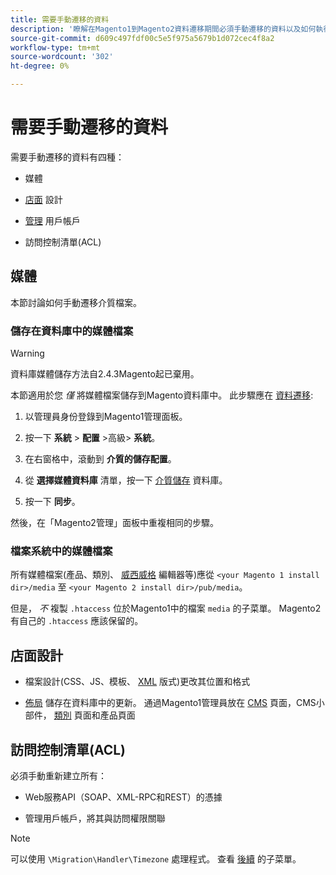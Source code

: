 ```yaml
---
title: 需要手動遷移的資料
description: '瞭解在Magento1到Magento2資料遷移期間必須手動遷移的資料以及如何執行遷移。 '
source-git-commit: d609c497fdf00c5e5f975a5679b1d072cec4f8a2
workflow-type: tm+mt
source-wordcount: '302'
ht-degree: 0%

---
```



# 需要手動遷移的資料

需要手動遷移的資料有四種：

* 媒體

* [店面](https://glossary.magento.com/storefront) 設計

* [管理](https://glossary.magento.com/admin) 用戶帳戶

* 訪問控制清單(ACL)

## 媒體

本節討論如何手動遷移介質檔案。

### 儲存在資料庫中的媒體檔案

>[!WARNING]
>
>資料庫媒體儲存方法自2.4.3Magento起已棄用。


本節適用於您 *僅* 將媒體檔案儲存到Magento資料庫中。 此步驟應在 [資料遷移](data.md):

1. 以管理員身份登錄到Magento1管理面板。

1. 按一下 **系統** > **配置** >高級> **系統**。

1. 在右窗格中，滾動到 **介質的儲存配置**。

1. 從 **選擇媒體資料庫** 清單，按一下 [介質儲存](https://glossary.magento.com/media-storage) 資料庫。

1. 按一下 **同步**。

然後，在「Magento2管理」面板中重複相同的步驟。

### 檔案系統中的媒體檔案

所有媒體檔案(產品、類別、 [威西威格](https://glossary.magento.com/wysiwyg) 編輯器等)應從 `<your Magento 1 install dir>/media` 至 `<your Magento 2 install dir>/pub/media`。

但是， *不* 複製 `.htaccess` 位於Magento1中的檔案 `media` 的子菜單。 Magento2有自己的 `.htaccess` 應該保留的。

## 店面設計

* 檔案設計(CSS、JS、模板、 [XML](https://glossary.magento.com/xml) 版式)更改其位置和格式

* [佈局](https://glossary.magento.com/layout) 儲存在資料庫中的更新。 通過Magento1管理員放在 [CMS](https://glossary.magento.com/cms) 頁面，CMS小部件， [類別](https://glossary.magento.com/category) 頁面和產品頁面

## 訪問控制清單(ACL)

必須手動重新建立所有：

* Web服務API（SOAP、XML-RPC和REST）的憑據

* 管理用戶帳戶，將其與訪問權限關聯

>[!NOTE]
>
>可以使用 `\Migration\Handler\Timezone` 處理程式。 查看 [後續](follow-up.md) 的子菜單。

